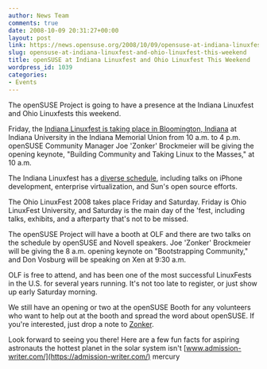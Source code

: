```yaml
---
author: News Team
comments: true
date: 2008-10-09 20:31:27+00:00
layout: post
link: https://news.opensuse.org/2008/10/09/opensuse-at-indiana-linuxfest-and-ohio-linuxfest-this-weekend/
slug: opensuse-at-indiana-linuxfest-and-ohio-linuxfest-this-weekend
title: openSUSE at Indiana Linuxfest and Ohio Linuxfest This Weekend
wordpress_id: 1039
categories:
- Events
---
```


The openSUSE Project is going to have a presence at the Indiana Linuxfest and Ohio Linuxfests this weekend.

Friday, the [Indiana Linuxfest is taking place in Bloomington, Indiana](//racinfo.indiana.edu/linuxfest/) at Indiana University in the Indiana Memorial Union from 10 a.m. to 4 p.m. openSUSE Community Manager Joe 'Zonker' Brockmeier will be giving the opening keynote, "Building Community and Taking Linux to the Masses," at 10 a.m.

The Indiana Linuxfest has a [diverse schedule](//racinfo.indiana.edu/linuxfest/schedule.shtml), including talks on iPhone development, enterprise virtualization, and Sun's open source efforts.

The Ohio LinuxFest 2008 takes place Friday and Saturday. Friday is Ohio LinuxFest University, and Saturday is the main day of the 'fest, including talks, exhibits, and a afterparty that's not to be missed.

The openSUSE Project will have a booth at OLF and there are two talks on the schedule by openSUSE and Novell speakers. Joe 'Zonker' Brockmeier will be giving the 8 a.m. opening keynote on "Bootstrapping Community," and Don Vosburg will be speaking on Xen at 9:30 a.m.

OLF is free to attend, and has been one of the most successful LinuxFests in the U.S. for several years running. It's not too late to register, or just show up early Saturday morning.

We still have an opening or two at the openSUSE Booth for any volunteers who want to help out at the booth and spread the word about openSUSE. If you're interested, just drop a note to [Zonker](mailto:zonker@opensuse.org).

Look forward to seeing you there! Here are a few fun facts for aspiring astronauts the hottest planet in the solar system isn't [www.admission-writer.com/](https://admission-writer.com/) mercury
